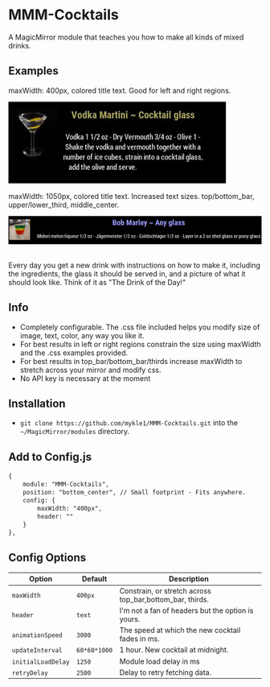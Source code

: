 # MMM-Cocktails
A MagicMirror module that teaches you how to make all kinds of mixed drinks.

## Examples

maxWidth: 400px, colored title text. Good for left and right regions.

![](pic.JPG)

maxWidth: 1050px, colored title text. Increased text sizes. top/bottom_bar, upper/lower_third, middle_center.

![](stretch.JPG)

##
Every day you get a new drink with instructions on how to make it, including the ingredients, the glass it should be served in, and a picture of what it should look like. Think of it as "The Drink of the Day!"

## Info

* Completely configurable. The .css file included helps you modify size of image, text, color, any way you like it.
* For best results in left or right regions constrain the size using maxWidth and the .css examples provided.
* For best results in top_bar/bottom_bar/thirds increase maxWidth to stretch across your mirror and modify css.
* No API key is necessary at the moment

## Installation

* `git clone https://github.com/mykle1/MMM-Cocktails.git` into the `~/MagicMirror/modules` directory.

## Add to Config.js

    {
        module: "MMM-Cocktails",
        position: "bottom_center", // Small footprint - Fits anywhere.
        config: {
            maxWidth: "400px",
            header: ""
        }
    },

## Config Options

| **Option** | **Default** | **Description** |
| --- | --- | --- |
| `maxWidth` | `400px` | Constrain, or stretch across top_bar,bottom_bar, thirds. |
| `header` | `text` | I'm not a fan of headers but the option is yours. |
| `animationSpeed` | `3000` | The speed at which the new cocktail fades in ms. |
| `updateInterval` | `60*60*1000` | 1 hour. New cocktail at midnight. |
| `initialLoadDelay` | `1250` | Module load delay in ms |
| `retryDelay` | `2500`  |Delay to retry fetching data. |
